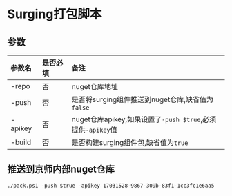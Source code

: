 # Surging打包脚本

## 参数

| 参数名 | 是否必填 | 备注 |
|:----|:-----|:-----|
| -repo | 否 | nuget仓库地址 |
| -push | 否 | 是否将surging组件推送到nuget仓库,缺省值为`false` |
| -apikey | 否 | nuget仓库apikey,如果设置了`-push $true`,必须提供`-apikey`值 |
| -build | 否 | 是否构建surging组件包,缺省值为`true` |

## 推送到京师内部nuget仓库
```
./pack.ps1 -push $true -apikey 17031528-9867-309b-83f1-1cc3fc1e6aa5
```